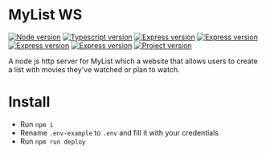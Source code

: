 # MyList WS

[![Node version](https://img.shields.io/badge/NodeJS-16-339933.svg?style=flat&logo=Node.js)](https://docs.npmjs.com)
[![Typescript version](https://img.shields.io/badge/Typescript-4.6-3178C6.svg?style=flat&logo=TypeScript)]()
[![Express version](https://img.shields.io/badge/FirebaseFunctions-3.18-FFCA28.svg?style=flat&logo=Firebase)]()
[![Express version](https://img.shields.io/badge/Express-4.18-000000.svg?style=flat&logo=Express)]()
[![Express version](https://img.shields.io/badge/MySQL--4479A1.svg?style=flat&logo=mysql)]()
[![Express version](https://img.shields.io/badge/TypeORM-0.3-e83524.svg?style=flat)]()
[![Project version](https://img.shields.io/badge/Version-0.0.1-informational.svg?style=flat)]()

A node js http server for MyList which a website that allows users to create a list with movies they've watched or plan to watch.

# Install
* Run `npm i`
* Rename `.env-example` to `.env` and fill it with your credentials
* Run `npm run deploy`
